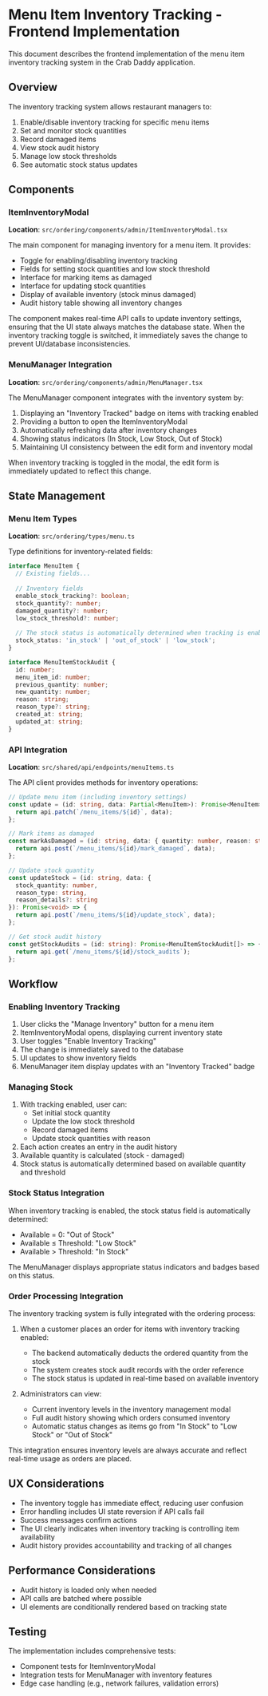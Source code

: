 # Menu Item Inventory Tracking - Frontend Implementation

This document describes the frontend implementation of the menu item inventory tracking system in the Crab Daddy application.

## Overview

The inventory tracking system allows restaurant managers to:

1. Enable/disable inventory tracking for specific menu items
2. Set and monitor stock quantities
3. Record damaged items
4. View stock audit history
5. Manage low stock thresholds
6. See automatic stock status updates

## Components

### ItemInventoryModal

**Location**: `src/ordering/components/admin/ItemInventoryModal.tsx`

The main component for managing inventory for a menu item. It provides:

- Toggle for enabling/disabling inventory tracking
- Fields for setting stock quantities and low stock threshold
- Interface for marking items as damaged
- Interface for updating stock quantities
- Display of available inventory (stock minus damaged)
- Audit history table showing all inventory changes

The component makes real-time API calls to update inventory settings, ensuring that the UI state always matches the database state. When the inventory tracking toggle is switched, it immediately saves the change to prevent UI/database inconsistencies.

### MenuManager Integration

**Location**: `src/ordering/components/admin/MenuManager.tsx`

The MenuManager component integrates with the inventory system by:

1. Displaying an "Inventory Tracked" badge on items with tracking enabled
2. Providing a button to open the ItemInventoryModal
3. Automatically refreshing data after inventory changes
4. Showing status indicators (In Stock, Low Stock, Out of Stock)
5. Maintaining UI consistency between the edit form and inventory modal

When inventory tracking is toggled in the modal, the edit form is immediately updated to reflect this change.

## State Management

### Menu Item Types

**Location**: `src/ordering/types/menu.ts`

Type definitions for inventory-related fields:

```typescript
interface MenuItem {
  // Existing fields...
  
  // Inventory fields
  enable_stock_tracking?: boolean;
  stock_quantity?: number;
  damaged_quantity?: number;
  low_stock_threshold?: number;
  
  // The stock status is automatically determined when tracking is enabled
  stock_status: 'in_stock' | 'out_of_stock' | 'low_stock';
}

interface MenuItemStockAudit {
  id: number;
  menu_item_id: number;
  previous_quantity: number;
  new_quantity: number;
  reason: string;
  reason_type?: string;
  created_at: string;
  updated_at: string;
}
```

### API Integration

**Location**: `src/shared/api/endpoints/menuItems.ts`

The API client provides methods for inventory operations:

```typescript
// Update menu item (including inventory settings)
const update = (id: string, data: Partial<MenuItem>): Promise<MenuItem> => {
  return api.patch(`/menu_items/${id}`, data);
};

// Mark items as damaged
const markAsDamaged = (id: string, data: { quantity: number, reason: string }): Promise<void> => {
  return api.post(`/menu_items/${id}/mark_damaged`, data);
};

// Update stock quantity
const updateStock = (id: string, data: {
  stock_quantity: number,
  reason_type: string,
  reason_details?: string
}): Promise<void> => {
  return api.post(`/menu_items/${id}/update_stock`, data);
};

// Get stock audit history
const getStockAudits = (id: string): Promise<MenuItemStockAudit[]> => {
  return api.get(`/menu_items/${id}/stock_audits`);
};
```

## Workflow

### Enabling Inventory Tracking

1. User clicks the "Manage Inventory" button for a menu item
2. ItemInventoryModal opens, displaying current inventory state
3. User toggles "Enable Inventory Tracking"
4. The change is immediately saved to the database
5. UI updates to show inventory fields
6. MenuManager item display updates with an "Inventory Tracked" badge

### Managing Stock

1. With tracking enabled, user can:
   - Set initial stock quantity
   - Update the low stock threshold
   - Record damaged items
   - Update stock quantities with reason
2. Each action creates an entry in the audit history
3. Available quantity is calculated (stock - damaged)
4. Stock status is automatically determined based on available quantity and threshold

### Stock Status Integration

When inventory tracking is enabled, the stock status field is automatically determined:

- Available = 0: "Out of Stock"
- Available ≤ Threshold: "Low Stock"
- Available > Threshold: "In Stock"

The MenuManager displays appropriate status indicators and badges based on this status.

### Order Processing Integration

The inventory tracking system is fully integrated with the ordering process:

1. When a customer places an order for items with inventory tracking enabled:
   - The backend automatically deducts the ordered quantity from the stock
   - The system creates stock audit records with the order reference
   - The stock status is updated in real-time based on available inventory

2. Administrators can view:
   - Current inventory levels in the inventory management modal
   - Full audit history showing which orders consumed inventory
   - Automatic status changes as items go from "In Stock" to "Low Stock" or "Out of Stock"

This integration ensures inventory levels are always accurate and reflect real-time usage as orders are placed.

## UX Considerations

- The inventory toggle has immediate effect, reducing user confusion
- Error handling includes UI state reversion if API calls fail
- Success messages confirm actions
- The UI clearly indicates when inventory tracking is controlling item availability
- Audit history provides accountability and tracking of all changes

## Performance Considerations

- Audit history is loaded only when needed
- API calls are batched where possible
- UI elements are conditionally rendered based on tracking state

## Testing

The implementation includes comprehensive tests:

- Component tests for ItemInventoryModal
- Integration tests for MenuManager with inventory features
- Edge case handling (e.g., network failures, validation errors)
